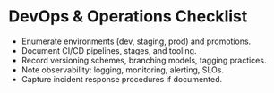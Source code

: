 # DevOps & Operations Checklist

- Enumerate environments (dev, staging, prod) and promotions.
- Document CI/CD pipelines, stages, and tooling.
- Record versioning schemes, branching models, tagging practices.
- Note observability: logging, monitoring, alerting, SLOs.
- Capture incident response procedures if documented.

